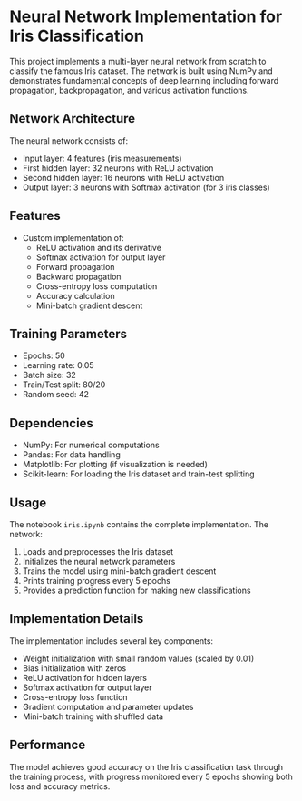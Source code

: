 # Neural Network Implementation for Iris Classification

This project implements a multi-layer neural network from scratch to classify the famous Iris dataset. The network is built using NumPy and demonstrates fundamental concepts of deep learning including forward propagation, backpropagation, and various activation functions.

## Network Architecture

The neural network consists of:
- Input layer: 4 features (iris measurements)
- First hidden layer: 32 neurons with ReLU activation
- Second hidden layer: 16 neurons with ReLU activation
- Output layer: 3 neurons with Softmax activation (for 3 iris classes)

## Features

- Custom implementation of:
  - ReLU activation and its derivative
  - Softmax activation for output layer
  - Forward propagation
  - Backward propagation
  - Cross-entropy loss computation
  - Accuracy calculation
  - Mini-batch gradient descent

## Training Parameters

- Epochs: 50
- Learning rate: 0.05
- Batch size: 32
- Train/Test split: 80/20
- Random seed: 42

## Dependencies

- NumPy: For numerical computations
- Pandas: For data handling
- Matplotlib: For plotting (if visualization is needed)
- Scikit-learn: For loading the Iris dataset and train-test splitting

## Usage

The notebook `iris.ipynb` contains the complete implementation. The network:
1. Loads and preprocesses the Iris dataset
2. Initializes the neural network parameters
3. Trains the model using mini-batch gradient descent
4. Prints training progress every 5 epochs
5. Provides a prediction function for making new classifications

## Implementation Details

The implementation includes several key components:
- Weight initialization with small random values (scaled by 0.01)
- Bias initialization with zeros
- ReLU activation for hidden layers
- Softmax activation for output layer
- Cross-entropy loss function
- Gradient computation and parameter updates
- Mini-batch training with shuffled data

## Performance

The model achieves good accuracy on the Iris classification task through the training process, with progress monitored every 5 epochs showing both loss and accuracy metrics.
